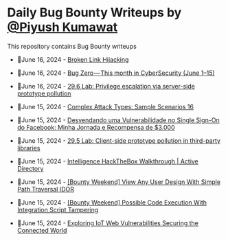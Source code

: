# Daily Bug Bounty Writeups by [@Piyush Kumawat](https://twitter.com/piyush_supiy) 
This repository contains Bug Bounty writeups

<!-- BLOG-POST-LIST:START -->
 - 💯June 16, 2024 - [Broken Link Hijacking](https://medium.com/@saeidmicro/broken-link-hijacking-8ff4808a6cd2?source=rss------bug_bounty-5) 

 - 💯June 16, 2024 - [Bug Zero — This month in CyberSecurity &lpar;June 1–15&rpar;](https://blog.bugzero.io/bug-zero-this-month-in-cybersecurity-june-1-15-51c4d918b5ae?source=rss------bug_bounty-5) 

 - 💯June 16, 2024 - [29.6 Lab: Privilege escalation via server-side prototype pollution](https://cyberw1ng.medium.com/29-6-lab-privilege-escalation-via-server-side-prototype-pollution-4895762ce7d6?source=rss------bug_bounty-5) 

 - 💯June 15, 2024 - [Complex Attack Types: Sample Scenarios 16](https://medium.com/@brsdncr/complex-attack-types-sample-scenarios-16-2424fcc0af62?source=rss------bug_bounty-5) 

 - 💯June 15, 2024 - [Desvendando uma Vulnerabilidade no Single Sign-On do Facebook: Minha Jornada e Recompensa de $3.000](https://medium.com/@patrick-mns/desvendando-uma-vulnerabilidade-no-single-sign-on-do-facebook-minha-jornada-e-recompensa-de-3-000-9c1bcd2a9f4d?source=rss------bug_bounty-5) 

 - 💯June 15, 2024 - [29.5 Lab: Client-side prototype pollution in third-party libraries](https://cyberw1ng.medium.com/29-5-lab-client-side-prototype-pollution-in-third-party-libraries-e767b8352862?source=rss------bug_bounty-5) 

 - 💯June 15, 2024 - [Intelligence HackTheBox Walkthrough | Active Directory](https://d3athcod3.medium.com/intelligence-hackthebox-walkthrough-active-directory-d9cb695201ce?source=rss------bug_bounty-5) 

 - 💯June 15, 2024 - [[Bounty Weekend] View Any User Design With Simple Path Traversal IDOR](https://medium.com/@rifqihz/bounty-weekend-view-any-user-design-with-simple-path-traversal-idor-5fe0f59f56a6?source=rss------bug_bounty-5) 

 - 💯June 15, 2024 - [[Bounty Weekend] Possible Code Execution With Integration Script Tampering](https://medium.com/@rifqihz/bounty-weekend-possible-code-execution-with-integration-script-tampering-f38691e99d4b?source=rss------bug_bounty-5) 

 - 💯June 15, 2024 - [Exploring IoT Web Vulnerabilities Securing the Connected World](https://medium.com/@Land2Cyber/exploring-iot-web-vulnerabilities-securing-the-connected-world-87605ddca546?source=rss------bug_bounty-5) 
<!-- BLOG-POST-LIST:END -->
